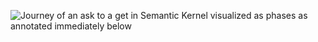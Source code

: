 ![Journey of an ask to a get in Semantic Kernel visualized as phases as annotated immediately below](/semantic-kernel/media/fullview.png)